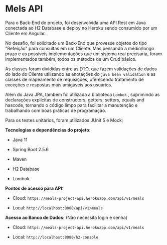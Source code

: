 # 						 Mels API

Para o Back-End do projeto, foi desenvolvida uma API Rest em Java conectada ao H2 Database e  deploy no Heroku sendo consumido por um Cliente em Angular.

No desafio, foi solicitado um Back-End que provesse objetos do tipo "Refeição" para consultas em um Cliente. Mas pensando a médio/longo prazo e as possíveis implementações que um sistema real precisaria, foram implementados também, todos os métodos de um Crud básico.

As classes foram divididas entre as DTO, que fazem validações de dados do lado do Cliente utilizando as anotações do `java bean validation` e as classes de mapeamento de requisições, oferecendo tratamento de exceções e respostas mais amigáveis aos usuários.

Além do Java JPA, também foi utilizada a biblioteca `Lombok` , suprimindo as declarações explícitas de constructors, getters, setters, equals and hascode, tornando o código limpo para facilitar a manutenção e trabalhando com boas práticas de programação.

Para os testes unitários, foram utilizados  JUnit 5 e Mock;

**Tecnologias e dependências do projeto:** 

- Java 11 

- Spring Boot 2.5.6

- Maven

- H2 Database

- Lombok

  

**Pontos de acesso para API:** 

- Cloud: `https://meals-project-api.herokuapp.com/api/v1/meals`

- Local: `http://localhost:8080/api/v1/meals`

  

**Acesso ao Banco de Dados:** (Não necessita login e senha)

- Cloud: `https://meals-project-api.herokuapp.com/api/v1/meals`

- Local: `http://localhost:8080/h2-console`

  